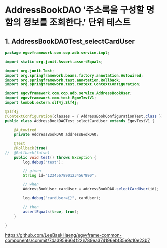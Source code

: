 # AddressBookDAO '주소록을 구성할 명함의 정보를 조회한다.' 단위 테스트

## 1. AddressBookDAOTest_selectCardUser

```java
package egovframework.com.cop.adb.service.impl;

import static org.junit.Assert.assertEquals;

import org.junit.Test;
import org.springframework.beans.factory.annotation.Autowired;
import org.springframework.test.annotation.Rollback;
import org.springframework.test.context.ContextConfiguration;

import egovframework.com.cop.adb.service.AddressBookUser;
import egovframework.com.test.EgovTestV1;
import lombok.extern.slf4j.Slf4j;

@Slf4j
@ContextConfiguration(classes = { AddressBookConfigurationTest.class })
public class AddressBookDAOTest_selectCardUser extends EgovTestV1 {

	@Autowired
	private AddressBookDAO addressBookDAO;

	@Test
	@Rollback(true)
//	@Rollback(false)
	public void test() throws Exception {
		log.debug("test");

		// given
		String id="12345678901234567890";

		// when
		AddressBookUser cardUser = addressBookDAO.selectCardUser(id);

		log.debug("cardUser={}", cardUser);

		// then
		assertEquals(true, true);
	}

}
```

<https://github.com/LeeBaekHaeng/egovframe-common-components/commit/74a3959664f226789ea374196ebf35e9c10e23b7>

